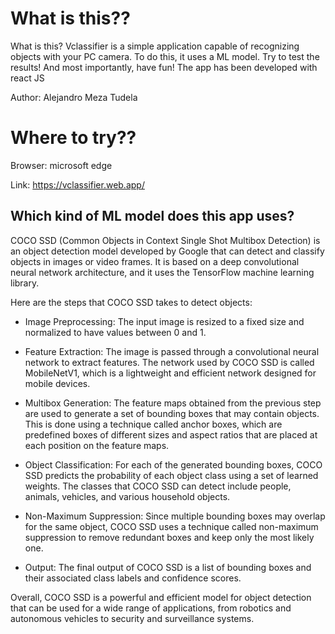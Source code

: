 # What is this??

What is this? Vclassifier is a simple application capable of recognizing objects with your PC camera. To do this, it uses a ML model.
Try to test the results! And most importantly, have fun! The app has been developed with react JS

Author: Alejandro Meza Tudela

# Where to try??

Browser: microsoft edge 

Link: https://vclassifier.web.app/

## Which kind of ML model does this app uses?

COCO SSD (Common Objects in Context Single Shot Multibox Detection) is an object detection model developed by Google that can detect and classify objects in images or video frames. It is based on a deep convolutional neural network architecture, and it uses the TensorFlow machine learning library.

Here are the steps that COCO SSD takes to detect objects:

- Image Preprocessing: The input image is resized to a fixed size and normalized to have values between 0 and 1.

- Feature Extraction: The image is passed through a convolutional neural network to extract features. The network used by COCO SSD is called MobileNetV1, which is a lightweight and efficient network designed for mobile devices.

- Multibox Generation: The feature maps obtained from the previous step are used to generate a set of bounding boxes that may contain objects. This is done using a technique called anchor boxes, which are predefined boxes of different sizes and aspect ratios that are placed at each position on the feature maps.

- Object Classification: For each of the generated bounding boxes, COCO SSD predicts the probability of each object class using a set of learned weights. The classes that COCO SSD can detect include people, animals, vehicles, and various household objects.

- Non-Maximum Suppression: Since multiple bounding boxes may overlap for the same object, COCO SSD uses a technique called non-maximum suppression to remove redundant boxes and keep only the most likely one.

- Output: The final output of COCO SSD is a list of bounding boxes and their associated class labels and confidence scores.

Overall, COCO SSD is a powerful and efficient model for object detection that can be used for a wide range of applications, from robotics and autonomous vehicles to security and surveillance systems.
